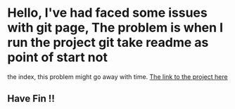 # Hello, I've had faced some issues with git page, The problem is when I run the project git take readme as point of start not
the index, this problem might go away with time.
[The link to the project here](https://yousefalsatouf.github.io/hackers-poulette/.)

## Have Fin !!
